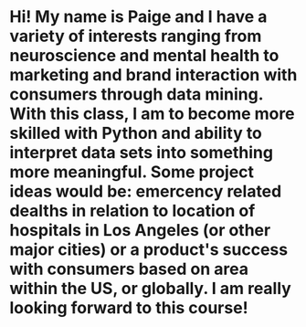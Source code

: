 # Hi! My name is Paige and I have a variety of interests ranging from neuroscience and mental health to marketing and brand interaction with consumers through data mining. With this class, I am to become more skilled with Python and ability to interpret data sets into something more meaningful. Some project ideas would be: emercency related dealths in relation to location of hospitals in Los Angeles (or other major cities) or a product's success with consumers based on area within the US, or globally. I am really looking forward to this course!
